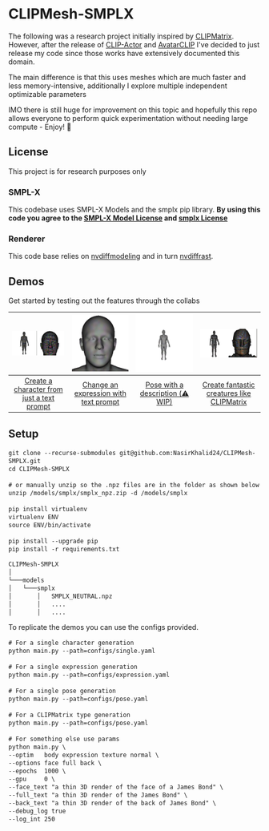# CLIPMesh-SMPLX

The following was a research project initially inspired by [CLIPMatrix](https://arxiv.org/abs/2109.12922). However, after the release of [CLIP-Actor](https://arxiv.org/abs/2206.04382) and [AvatarCLIP](https://hongfz16.github.io/projects/AvatarCLIP.html) I've decided to just release my code since those works have extensively documented this domain.

The main difference is that this uses meshes which are much faster and less memory-intensive, additionally I explore multiple independent optimizable parameters

IMO there is still huge for improvement on this topic and hopefully this repo allows everyone to perform quick experimentation without needing large compute - Enjoy! 🎉

## License

This project is for research purposes only

### SMPL-X

This codebase uses SMPL-X Models and the smplx pip library. **By using this code you agree to the [SMPL-X Model License](https://smpl-x.is.tue.mpg.de/modellicense.html) and [smplx License](https://github.com/vchoutas/smplify-x#license)**

### Renderer

This code base relies on [nvdiffmodeling](https://github.com/NVlabs/nvdiffmodeling) and in turn [nvdiffrast](https://nvlabs.github.io/nvdiffrast/#licenses).

## Demos

Get started by testing out the features through the collabs

|<img src="./assets/README/single.gif" width="310"/>|<img src="./assets/README/expressions.gif" width="310"/>|<img src="./assets/README/pose.gif" width="310"/>|<img src="./assets/README/clipmatrix.gif" width="310"/>|
:--------------------------------------------------:|:--------------------------------------------------:|:--------------------------------------------------:|:--------------------------------------------------:|
| [Create a character from just a text prompt](https://colab.research.google.com/drive/1jtVfsDTkWfOxzrSdjlooJnyhfQKLnslN?usp=sharing)  | [Change an expression with text prompt](https://colab.research.google.com/drive/1Xd8gLPHatKv5lk3txS3f97fBbqORFsI2?usp=sharing)   | [Pose with a description (⚠️ WIP)](https://colab.research.google.com/drive/1hDn04vTE0QpkvM47NDLgFYkzDu2ZQulU?usp=sharing)            | [Create fantastic creatures like CLIPMatrix](https://colab.research.google.com/drive/1rIi0Ho9Jp339_LlkHQR1QIcWkVQS5vlz?usp=sharing)   |





## Setup

```
git clone --recurse-submodules git@github.com:NasirKhalid24/CLIPMesh-SMPLX.git
cd CLIPMesh-SMPLX

# or manually unzip so the .npz files are in the folder as shown below
unzip /models/smplx/smplx_npz.zip -d /models/smplx   

pip install virtualenv
virtualenv ENV
source ENV/bin/activate

pip install --upgrade pip
pip install -r requirements.txt
```


```
CLIPMesh-SMPLX
│
└───models
│   └───smplx
│       │   SMPLX_NEUTRAL.npz
│       │   ....
│       │   ....
``` 

To replicate the demos you can use the configs provided.

```
# For a single character generation
python main.py --path=configs/single.yaml

# For a single expression generation
python main.py --path=configs/expression.yaml

# For a single pose generation
python main.py --path=configs/pose.yaml

# For a CLIPMatrix type generation
python main.py --path=configs/pose.yaml

# For something else use params
python main.py \
--optim   body expression texture normal \
--options face full back \
--epochs  1000 \
--gpu     0 \
--face_text "a thin 3D render of the face of a James Bond" \
--full_text "a thin 3D render of the James Bond" \
--back_text "a thin 3D render of the back of James Bond" \
--debug_log true
--log_int 250
```
